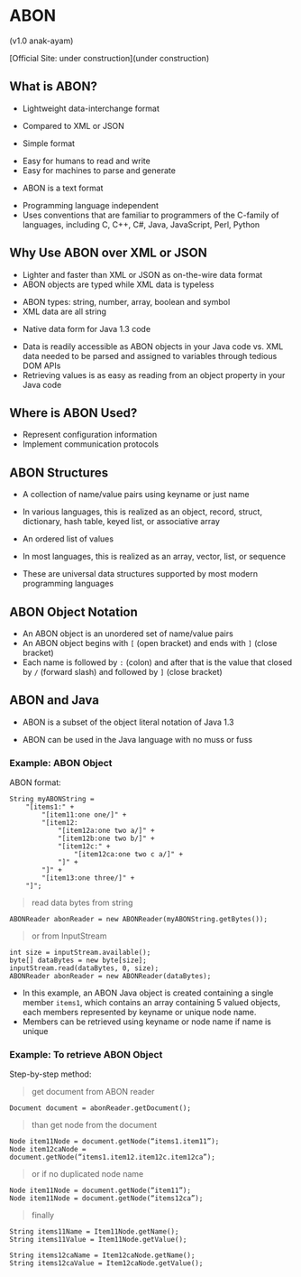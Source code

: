 ABON 
=====
(v1.0 anak-ayam)

[Official Site: under construction](under construction)

What is ABON?
-------------
* Lightweight data-interchange format
 - Compared to XML or JSON
* Simple format
 - Easy for humans to read and write
 - Easy for machines to parse and generate
* ABON is a text format
 - Programming language independent
 - Uses conventions that are familiar to programmers of the C-family of languages, including C, C++, C#, Java, JavaScript, Perl, Python

Why Use ABON over XML or JSON
-----------------------------
* Lighter and faster than XML or JSON as on-the-wire data format
* ABON objects are typed while XML data is typeless
 - ABON types: string, number, array, boolean  and symbol
 - XML data are all string
* Native data form for Java 1.3 code
 - Data is readily accessible as ABON objects in your Java code vs. XML data needed to be parsed and assigned to variables through tedious DOM APIs
 - Retrieving values is as easy as reading from an object property in your Java code

Where is ABON Used?
-------------------
* Represent configuration information
* Implement communication protocols

ABON Structures
---------------
* A collection of name/value pairs using keyname or just name
 - In various languages, this is realized as an object, record, struct, dictionary, hash table, keyed list, or associative array
* An ordered list of values
 - In most languages, this is realized as an array, vector, list, or sequence
* These are universal data structures supported by most modern programming languages

ABON Object Notation
--------------------
* An ABON object is an unordered set of name/value pairs
* An ABON object begins with `[` (open bracket) and ends with `]` (close bracket)
* Each name is followed by `:` (colon) and after that is the value that closed by `/` (forward slash) and followed by `]` (close bracket)

ABON and Java
-------------
* ABON is a subset of the object literal notation of Java 1.3
 - ABON can be used in the Java language with no muss or fuss

### Example: ABON Object
ABON format:

	String myABONString = 
		"[items1:" +
		  	"[item11:one one/]" +
			"[item12:
				"[item12a:one two a/]" +
				"[item12b:one two b/]" +
				"[item12c:" +
					"[item12ca:one two c a/]" +
				"]" +
			"]" +
			"[item13:one three/]" +
		"]";
		
> read data bytes from string

	ABONReader abonReader = new ABONReader(myABONString.getBytes());

> or from InputStream
	
	int size = inputStream.available();
	byte[] dataBytes = new byte[size];
	inputStream.read(dataBytes, 0, size);
	ABONReader abonReader = new ABONReader(dataBytes);


* In this example, an ABON Java object is created containing a single member `items1`, which contains an array containing 5 valued objects, each members represented by keyname or unique node name.
* Members can be retrieved using keyname or node name if name is unique

### Example: To retrieve ABON Object
Step-by-step method:

> get document from ABON reader

	Document document = abonReader.getDocument();
	
> than get node from the document

	Node item11Node = document.getNode(“items1.item11”);
	Node item12caNode = document.getNode(“items1.item12.item12c.item12ca”);
	
> or if no duplicated node name

	Node item11Node = document.getNode(“item11”);
	Node item11Node = document.getNode(“items12ca”);
	
> finally

	String items11Name = Item11Node.getName();
	String items11Value = Item11Node.getValue();
	
	String items12caName = Item12caNode.getName();
	String items12caValue = Item12caNode.getValue();
